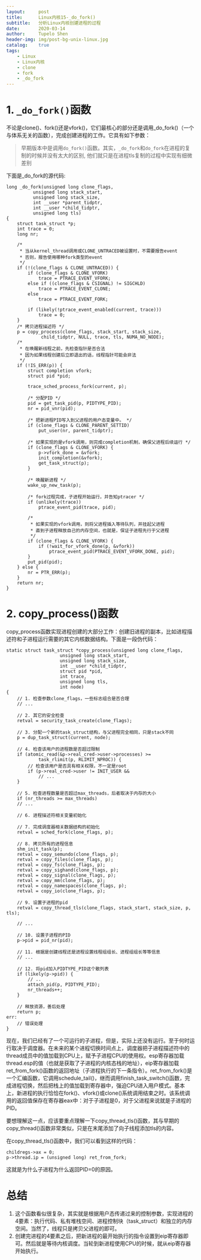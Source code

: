```yaml
---
layout:     post
title:      Linux内核15-_do_fork()
subtitle:   分析Linux内核创建进程的过程
date:       2020-03-14
author:     Tupelo Shen
header-img: img/post-bg-unix-linux.jpg
catalog:    true
tags:
    - Linux
    - Linux内核
    - clone
    - fork
    - _do_fork
---
```


# 1. `_do_fork()`函数

不论是clone()、fork()还是vfork()，它们最核心的部分还是调用_do_fork()（一个与体系无关的函数），完成创建进程的工作。它具有如下参数：

> 早期版本中是调用`do_fork()`函数。其实，`_do_fork`和`do_fork`在进程的复制的时候并没有太大的区别, 他们就只是在进程tls复制的过程中实现有细微差别

下面是_do_fork的源代码:

    long _do_fork(unsigned long clone_flags,
              unsigned long stack_start,
              unsigned long stack_size,
              int __user *parent_tidptr,
              int __user *child_tidptr,
              unsigned long tls)
    {
        struct task_struct *p;
        int trace = 0;
        long nr;

        /*
         * 当从kernel_thread调用或CLONE_UNTRACED被设置时，不需要报告event
         * 否则，报告使用哪种fork类型的event
         */
        if (!(clone_flags & CLONE_UNTRACED)) {
            if (clone_flags & CLONE_VFORK)
                trace = PTRACE_EVENT_VFORK;
            else if ((clone_flags & CSIGNAL) != SIGCHLD)
                trace = PTRACE_EVENT_CLONE;
            else
                trace = PTRACE_EVENT_FORK;

            if (likely(!ptrace_event_enabled(current, trace)))
                trace = 0;
        }
        /* 拷贝进程描述符 */
        p = copy_process(clone_flags, stack_start, stack_size,
                 child_tidptr, NULL, trace, tls, NUMA_NO_NODE);
        /*
         * 在唤醒新线程之前，先检查指针是否合法
         * 因为如果线程创建后立即退出的话，线程指针可能会非法
         */
        if (!IS_ERR(p)) {
            struct completion vfork;
            struct pid *pid;

            trace_sched_process_fork(current, p);

            /* 分配PID */
            pid = get_task_pid(p, PIDTYPE_PID);
            nr = pid_vnr(pid);

            /* 把新进程PID写入到父进程的用户态变量中。 */
            if (clone_flags & CLONE_PARENT_SETTID)
                put_user(nr, parent_tidptr);

            /* 如果实现的是vfork调用，则完成completion机制，确保父进程后续运行 */
            if (clone_flags & CLONE_VFORK) {
                p->vfork_done = &vfork;
                init_completion(&vfork);
                get_task_struct(p);
            }

            /* 唤醒新进程 */
            wake_up_new_task(p);

            /* fork过程完成，子进程开始运行，并告知ptracer */
            if (unlikely(trace))
                ptrace_event_pid(trace, pid);

            /*
             * 如果实现的vfork调用，则将父进程插入等待队列，并挂起父进程
             * 直到子进程释放自己的内存空间，也就是，保证子进程先行于父进程
             */
            if (clone_flags & CLONE_VFORK) {
                if (!wait_for_vfork_done(p, &vfork))
                    ptrace_event_pid(PTRACE_EVENT_VFORK_DONE, pid);
            }
            put_pid(pid);
        } else {
            nr = PTR_ERR(p);
        }
        return nr;
    }

# 2. copy_process()函数

copy_process函数实现进程创建的大部分工作：创建旧进程的副本，比如进程描述符和子进程运行需要的其它内核数据结构。下面是一段伪代码：

    static struct task_struct *copy_process(unsigned long clone_flags,
                        unsigned long stack_start,
                        unsigned long stack_size,
                        int __user *child_tidptr,
                        struct pid *pid,
                        int trace,
                        unsigned long tls,
                        int node)
    {
        // 1. 检查参数clone_flags，一些标志组合是否合理
        // ...

        // 2. 其它的安全检查
        retval = security_task_create(clone_flags);

        // 3. 分配一个新的task_struct结构，与父进程完全相同，只是stack不同
        p = dup_task_struct(current, node);

        // 4. 检查该用户的进程数是否超过限制
        if (atomic_read(&p->real_cred->user->processes) >=
                task_rlimit(p, RLIMIT_NPROC)) {
            // 检查该用户是否具有相关权限，不一定是root
            if (p->real_cred->user != INIT_USER &&
                // ...
        }

        // 5. 检查进程数量是否超过max_threads，后者取决于内存的大小
        if (nr_threads >= max_threads)
        // ...

        // 6. 进程描述符相关变量初始化

        // 7. 完成调度器相关数据结构的初始化
        retval = sched_fork(clone_flags, p);

        // 8. 拷贝所有的进程信息
        shm_init_task(p);
        retval = copy_semundo(clone_flags, p);
        retval = copy_files(clone_flags, p);
        retval = copy_fs(clone_flags, p);
        retval = copy_sighand(clone_flags, p);
        retval = copy_signal(clone_flags, p);
        retval = copy_mm(clone_flags, p);
        retval = copy_namespaces(clone_flags, p);
        retval = copy_io(clone_flags, p);

        // 9. 设置子进程的pid
        retval = copy_thread_tls(clone_flags, stack_start, stack_size, p, tls);

        // ...

        // 10. 设置子进程的PID
        p->pid = pid_nr(pid);

        // 11. 根据是创建线程还是进程设置线程组组长、进程组组长等等信息
        // ...

        // 12. 将pid加入PIDTYPE_PID这个散列表
        if (likely(p->pid)) {
            // ..
            attach_pid(p, PIDTYPE_PID);
            nr_threads++;
        }

        // 释放资源，善后处理
        return p;
    err:
        // 错误处理
    }

现在，我们已经有了一个可运行的子进程，但是，实际上还没有运行。至于何时运行取决于调度器。在未来的某个进程切换时间点上，调度器把子进程描述符中的thread成员中的值加载到CPU上，赋予子进程CPU的使用权。esp寄存器加载thread.esp的值（也就是获取了子进程的内核态栈的地址），eip寄存器加载ret_from_fork()函数的返回地址（子进程执行的下一条指令）。ret_from_fork()是一个汇编函数，它调用schedule_tail()，继而调用finish_task_switch()函数，完成进程切换，然后把栈上的值加载到寄存器中，强迫CPU进入用户模式。基本上，新进程的执行恰恰在fork()、vfork()或clone()系统调用结束之时。该系统调用的返回值保存在寄存器eax中：对于子进程是0，对于父进程来说就是子进程的PID。

要想理解这一点，应该要重点理解一下copy_thread_tls()函数，其与早期的copy_thread()函数非常类似，只是在末尾添加了向子线程添加tls的内容。

在copy_thread_tls()函数中，我们可以看到这样的代码：

    childregs->ax = 0;
    p->thread.ip = (unsigned long) ret_from_fork;

这就是为什么子进程为什么返回PID=0的原因。

# 总结

1. 这个函数看似很复杂，其实就是根据用户态传递过来的控制参数，实现进程的4要素：执行代码、私有堆栈空间、进程控制块（task_struct）和独立的内存空间。当然了，线程只是拷贝父进程的即可。
2. 创建完进程的4要素之后，把新进程的最开始执行的指令设置到eip寄存器即可。然后就是等待内核调度。当轮到新进程使用CPU的时候，就从eip寄存器开始执行。
